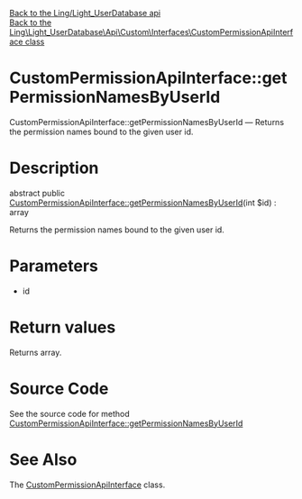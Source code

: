 [Back to the Ling/Light_UserDatabase api](https://github.com/lingtalfi/Light_UserDatabase/blob/master/doc/api/Ling/Light_UserDatabase.md)<br>
[Back to the Ling\Light_UserDatabase\Api\Custom\Interfaces\CustomPermissionApiInterface class](https://github.com/lingtalfi/Light_UserDatabase/blob/master/doc/api/Ling/Light_UserDatabase/Api/Custom/Interfaces/CustomPermissionApiInterface.md)


CustomPermissionApiInterface::getPermissionNamesByUserId
================



CustomPermissionApiInterface::getPermissionNamesByUserId — Returns the permission names bound to the given user id.




Description
================


abstract public [CustomPermissionApiInterface::getPermissionNamesByUserId](https://github.com/lingtalfi/Light_UserDatabase/blob/master/doc/api/Ling/Light_UserDatabase/Api/Custom/Interfaces/CustomPermissionApiInterface/getPermissionNamesByUserId.md)(int $id) : array




Returns the permission names bound to the given user id.




Parameters
================


- id

    


Return values
================

Returns array.








Source Code
===========
See the source code for method [CustomPermissionApiInterface::getPermissionNamesByUserId](https://github.com/lingtalfi/Light_UserDatabase/blob/master/Api/Custom/Interfaces/CustomPermissionApiInterface.php#L20-L20)


See Also
================

The [CustomPermissionApiInterface](https://github.com/lingtalfi/Light_UserDatabase/blob/master/doc/api/Ling/Light_UserDatabase/Api/Custom/Interfaces/CustomPermissionApiInterface.md) class.



